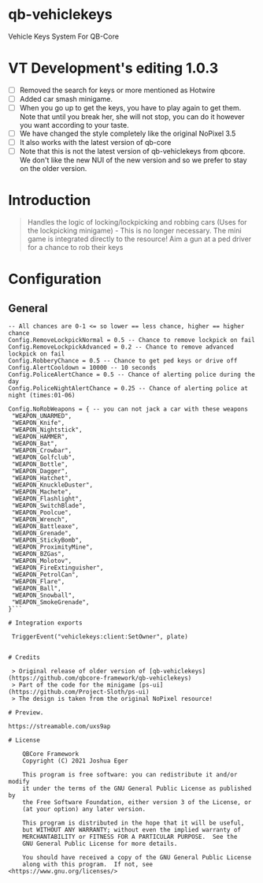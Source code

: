 # qb-vehiclekeys
Vehicle Keys System For QB-Core

# VT Development's editing 1.0.3
 - [ ] Removed the search for keys or more mentioned as Hotwire
 - [ ] Added car smash minigame.
 - [ ] When you go up to get the keys, you have to play again to get them. Note that until you break her, she will not stop, you can do it however you want according to your taste.
 - [ ] We have changed the style completely like the original NoPixel 3.5
 - [ ] It also works with the latest version of qb-core
 - [ ] Note that this is not the latest version of qb-vehiclekeys from qbcore. We don't like the new NUI of the new version and so we prefer to stay on the older version.

# Introduction
  > Handles the logic of locking/lockpicking and robbing cars
  > (Uses  for the lockpicking minigame) - This is no longer necessary. The mini game is integrated directly to the resource!
  > Aim a gun at a ped driver for a chance to rob their keys

# Configuration
   ## General
   ```Config.Rob = true -- Enables robbing AI cars at gunpoint
-- All chances are 0-1 <= so lower == less chance, higher == higher chance
Config.RemoveLockpickNormal = 0.5 -- Chance to remove lockpick on fail
Config.RemoveLockpickAdvanced = 0.2 -- Chance to remove advanced lockpick on fail
Config.RobberyChance = 0.5 -- Chance to get ped keys or drive off
Config.AlertCooldown = 10000 -- 10 seconds
Config.PoliceAlertChance = 0.5 -- Chance of alerting police during the day
Config.PoliceNightAlertChance = 0.25 -- Chance of alerting police at night (times:01-06)

Config.NoRobWeapons = { -- you can not jack a car with these weapons
    "WEAPON_UNARMED",
    "WEAPON_Knife",
    "WEAPON_Nightstick",
    "WEAPON_HAMMER",
    "WEAPON_Bat",
    "WEAPON_Crowbar",
    "WEAPON_Golfclub",
    "WEAPON_Bottle",
    "WEAPON_Dagger",
    "WEAPON_Hatchet",
    "WEAPON_KnuckleDuster",
    "WEAPON_Machete",
    "WEAPON_Flashlight",
    "WEAPON_SwitchBlade",
    "WEAPON_Poolcue",
    "WEAPON_Wrench",
    "WEAPON_Battleaxe",
    "WEAPON_Grenade",
    "WEAPON_StickyBomb",
    "WEAPON_ProximityMine",
    "WEAPON_BZGas",
    "WEAPON_Molotov",
    "WEAPON_FireExtinguisher",
    "WEAPON_PetrolCan",
    "WEAPON_Flare",
    "WEAPON_Ball",
    "WEAPON_Snowball",
    "WEAPON_SmokeGrenade",
}```

# Integration exports

```
     TriggerEvent("vehiclekeys:client:SetOwner", plate)
```

# Credits

 > Original release of older version of [qb-vehiclekeys](https://github.com/qbcore-framework/qb-vehiclekeys)
 > Part of the code for the minigame [ps-ui](https://github.com/Project-Sloth/ps-ui)
 > The design is taken from the original NoPixel resource!

# Preview.

https://streamable.com/uxs9ap

# License

    QBCore Framework
    Copyright (C) 2021 Joshua Eger

    This program is free software: you can redistribute it and/or modify
    it under the terms of the GNU General Public License as published by
    the Free Software Foundation, either version 3 of the License, or
    (at your option) any later version.

    This program is distributed in the hope that it will be useful,
    but WITHOUT ANY WARRANTY; without even the implied warranty of
    MERCHANTABILITY or FITNESS FOR A PARTICULAR PURPOSE.  See the
    GNU General Public License for more details.

    You should have received a copy of the GNU General Public License
    along with this program.  If not, see <https://www.gnu.org/licenses/>
